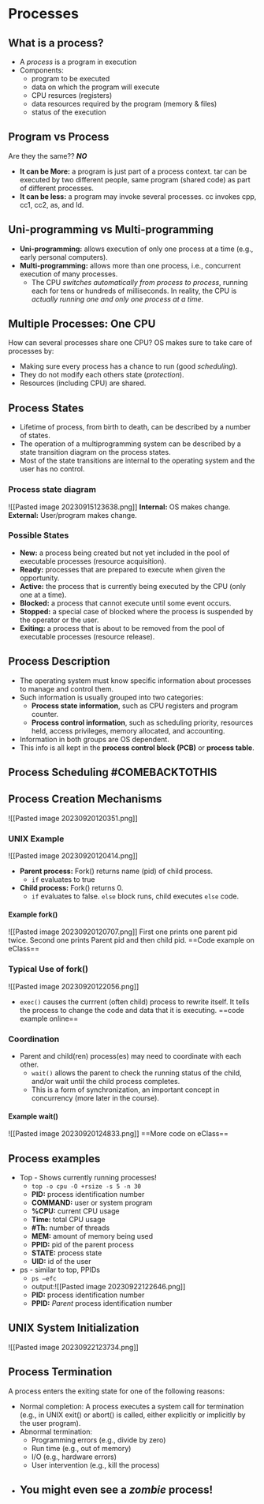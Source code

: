 # Processes
## What is a process?
- A *process* is a program in execution
- Components:
	- program to be executed
	- data on which the program will execute
	- CPU resurces (registers)
	- data resources required by the program (memory & files)
	- status of the execution
## Program vs Process
Are they the same?? ***NO***
- **It can be More:** a program is just part of a process context. tar can be executed by two different people, same program (shared code) as part of different processes.
- **It can be less:** a program may invoke several processes. cc invokes cpp, cc1, cc2, as, and ld.

## Uni-programming vs Multi-programming 
- **Uni-programming:** allows execution of only one process at a time (e.g., early personal computers).
- **Multi-programming:** allows more than one process, i.e., concurrent execution of many processes.
	- The CPU *switches automatically from process to process*, running each for tens or hundreds of milliseconds. In reality, the CPU is *actually running one and only one process at a time*.

## Multiple Processes: One CPU
How can several processes share one CPU?
OS makes sure to take care of processes by:
- Making sure every process has a chance to run (good *scheduling*).
- They do not modify each others state (*protection*).
- Resources (including CPU) are shared.
## Process States
- Lifetime of process, from birth to death, can be described by a number of states.
- The operation of a multiprogramming system can be described by a state transition diagram on the process states.
- Most of the state transitions are internal to the operating system and the user has no control.
### Process state diagram
![[Pasted image 20230915123638.png]]
**Internal:** OS makes change.
**External:** User/program makes change.
### Possible States
- **New:** a process being created but not yet included in the pool of executable processes (resource acquisition).
- **Ready:** processes that are prepared to execute when given the opportunity.
- **Active:** the process that is currently being executed by the CPU (only one at a time).
- **Blocked:** a process that cannot execute until some event occurs.
- **Stopped:** a special case of blocked where the process is suspended by the operator or the user.
- **Exiting:** a process that is about to be removed from the pool of executable processes (resource release).

## Process Description
- The operating system must know specific information about processes to manage and control them.
- Such information is usually grouped into two categories:
	- **Process state information**, such as CPU registers and program counter.
	- **Process control information**, such as scheduling priority, resources held, access privileges, memory allocated, and accounting.
- Information in both groups are OS dependent.
- This info is all kept in the **process control block (PCB)** or **process table**.

## Process Scheduling #COMEBACKTOTHIS
## Process Creation Mechanisms
![[Pasted image 20230920120351.png]]
### UNIX Example
![[Pasted image 20230920120414.png]]
- **Parent process:** Fork() returns name (pid) of child process.
	- `if` evaluates to true
- **Child process:** Fork() returns 0.
	- `if` evaluates to false. `else` block runs, child executes `else` code.
#### Example fork()
![[Pasted image 20230920120707.png]]
First one prints one parent pid twice.
Second one prints Parent pid and then child pid.
==Code example on eClass==
### Typical Use of fork()
![[Pasted image 20230920122056.png]]
- `exec()` causes the currrent (often child) process to rewrite itself. It tells the process to change the code and data that it is executing.
==code example online==
### Coordination
- Parent and child(ren) process(es) may need to coordinate with each other.
	- `wait()` allows the parent to check the running status of the child, and/or wait until the child process completes.
	- This is a form of synchronization, an important concept in concurrency (more later in the course).
#### Example wait()
![[Pasted image 20230920124833.png]]
==More code on eClass==
## Process examples
- Top - Shows currently running processes!
	- `top -o cpu -O +rsize -s 5 -n 30`
	- **PID:** process identification number
	- **COMMAND:** user or system program
	- **%CPU:** current CPU usage
	- **Time:** total CPU usage
	- **\#Th:** number of threads
	- **MEM:** amount of memory being used
	- **PPID:** pid of the parent process
	- **STATE:** process state
	- **UID:** id of the user
- ps - similar to top, PPIDs
	- `ps –efc`
	- output:![[Pasted image 20230922122646.png]]
	- **PID:** process identification number
	- **PPID:** *Parent* process identification number
## UNIX System Initialization
![[Pasted image 20230922123734.png]]
## Process Termination
A process enters the exiting state for one of the following reasons:
- Normal completion: A process executes a system call for termination (e.g., in UNIX exit() or abort() is called, either explicitly or implicitly by the user program).
- Abnormal termination:
	- Programming errors (e.g., divide by zero)
	- Run time (e.g., out of memory)
	- I/O (e.g., hardware errors)
	- User intervention (e.g., kill the process)
- You might even see a *zombie* process!
	- 